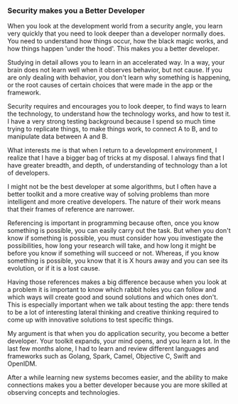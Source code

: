 ### Security makes you a Better Developer

When you look at the development world from a security angle, you learn very quickly that you need to look deeper than a developer normally does. You need to understand how things occur, how the black magic works, and how things happen 'under the hood'. This makes you a better developer.

Studying in detail allows you to learn in an accelerated way. In a way, your brain does not learn well when it observes behavior, but not cause. If you are only dealing with behavior, you don't learn why something is happening, or the root causes of certain choices that were made in the app or the framework.

Security requires and encourages you to look deeper, to find ways to learn the technology, to understand how the technology works, and how to test it. I have a very strong testing background because I spend so much time trying to replicate things, to make things work, to connect A to B, and to manipulate data between A and B.

What interests me is that when I return to a development environment, I realize that I have a bigger bag of tricks at my disposal. I always find that I have greater breadth, and depth, of understanding of technology than a lot of developers.

I might not be the best developer at some algorithms, but I often have a better toolkit and a more creative way of solving problems than more intelligent and more creative developers. The nature of their work means that their frames of reference are narrower.

Referencing is important in programming because often, once you know something is possible, you can easily carry out the task. But when you don't know if something is possible, you must consider how you investigate the possibilities, how long your research will take, and how long it might be before you know if something will succeed or not. Whereas, if you know something is possible, you know that it is X hours away and you can see its evolution, or if it is a lost cause.

Having those references makes a big difference because when you look at a problem it is important to know which rabbit holes you can follow and which ways will create good and sound solutions and which ones don't. This is especially important when we talk about testing the app: there tends to be a lot of interesting lateral thinking and creative thinking required to come up with innovative solutions to test specific things.

My argument is that when you do application security, you become a better developer. Your toolkit expands, your mind opens, and you learn a lot. In the last few months alone, I had to learn and review different languages and frameworks such as Golang, Spark, Camel, Objective C, Swift and OpenIDM.

After a while learning new systems becomes easier, and the ability to make connections makes you a better developer because you are more skilled at observing concepts and technologies.
